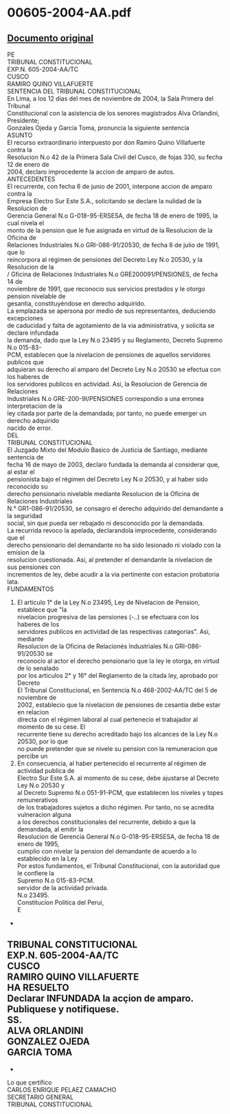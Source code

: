 
00605-2004-AA.pdf
=================
  
[Documento original](https://tc.gob.pe/jurisprudencia/2005/00605-2004-AA.pdf)  
---  
PE  
TRIBUNAL CONSTITUCIONAL  
EXP.N. 605-2004-AA/TC  
CUSCO  
RAMIRO QUINO VILLAFUERTE  
SENTENCIA DEL TRIBUNAL CONSTITUCIONAL  
En Lima, a los 12 dias del mes de noviembre de 2004, la Sala Primera del Tribunal  
Constitucional con la asistencia de los senores magistrados Alva Orlandini, Presidente;  
Gonzales Ojeda y Garcia Toma, pronuncia la siguiente sentencia  
ASUNTO  
El recurso extraordinario interpuesto por don Ramiro Quino Villafuerte contra la  
Resolucion N.o 42 de la Primera Sala Civil del Cusco, de fojas 330, su fecha 12 de enero de  
2004, declaro improcedente la accion de amparo de autos.  
ANTECEDENTES  
El recurrente, con fecha 6 de junio de 2001, interpone accion de amparo contra la  
Empresa Electro Sur Este S.A., solicitando se declare la nulidad de la Resolucion de  
Gerencia General N.o G-018-95-ERSESA, de fecha 18 de enero de 1995, la cual nivela el  
monto de la pension que le fue asignada en virtud de la Resolucion de la Oficina de  
Relaciones Industriales N.o GRI-086-91/20530, de fecha 8 de julio de 1991, que lo  
reincorpora al régimen de pensiones del Decreto Ley N.o 20530, y la Resolucion de la  
/ Gficina de Relaciones Industriales N.o GRE200091/PENSIONES, de fecha 14 de  
noviembre de 1991, que reconocio sus servicios prestados y le otorgo pension nivelable de  
gesantia, constituyéndose en derecho adquirido.  
La emplazada se apersona por medio de sus representantes, deduciendo excepciones  
de caducidad y falta de agotamiento de la via administrativa, y solicita se declare infundada  
la demanda, dado que la Ley N.o 23495 y su Reglamento, Decreto Supremo N.o 015-83-  
PCM, establecen que la nivelacion de pensiones de aquellos servidores publicos que  
adquieran su derecho al amparo del Decreto Ley N.o 20530 se efectua con los haberes de  
los servidores publicos en actividad. Asi, la Resolucion de Gerencia de Relaciones  
Industriales N.o GRE-200-9I/PENSIONES correspondio a una erronea interpretacion de la  
ley citada por parte de la demandada; por tanto, no puede emerger un derecho adquirido  
nacido de error.  
DEL  
TRIBUNAL CONSTITUCIONAL  
El Juzgado Mixto del Modulo Basico de Justicia de Santiago, mediante sentencia de  
fecha 16 de mayo de 2003, declaro fundada la demanda al considerar que, al estar el  
pensionista bajo el régimen del Decreto Ley N.o 20530, y al haber sido reconocido su  
derecho pensionario nivelable mediante Resolucion de la Oficina de Relaciones Industriales  
N.° GR1-086-91/20530, se consagro el derecho adquirido del demandante a la seguridad  
social, sin que pueda ser rebajado ni desconocido por la demandada.  
La recurrida revoco la apelada, declarandola improcedente, considerando que el  
derecho pensionario del demandante no ha sido lesionado ni violado con la emision de la  
resolucion cuestionada. Asi, al pretender el demandante la nivelacion de sus pensiones con  
incrementos de ley, debe acudir a la via pertinente con estacion probatoria lata.  
FUNDAMENTOS  
1. El articulo 1° de la Ley N.o 23495, Ley de Nivelacion de Pension, establece que "la  
nivelacion progresiva de las pensiones (-..) se efectuara con los haberes de los  
servidores publicos en actividad de las respectivas categorias". Asi, mediante  
Resolucion de la Oficina de Relacionés Industriales N.o GRI-086-91/20530 se  
reconocio al actor el derecho pensionario que la ley le otorga, en virtud de lo senalado  
por los articulos 2° y 16° del Reglamento de la citada ley, aprobado por Decreto  
El Tribunal Constitucional, en Sentencia N.o 468-2002-AA/TC del 5 de noviembre de  
2002, establecio que la nivelacion de pensiones de cesantia debe estar en relacion  
directa con el régimen laboral al cual pertenecio el trabajador al momento de su cese. El  
recurrente tiene su derecho acreditado bajo los alcances de la Ley N.o 20530, por lo que  
no puede pretender que se nivele su pension con la remuneracion que percibe un  
3. En consecuencia, al haber pertenecido el recurrente al régimen de actividad publica de  
Electro Sur Este S.A. al momento de su cese, debe ajustarse al Decreto Ley N.o 20530 y  
al Decreto Supremo N.o 051-91-PCM, que establecen los niveles y topes remunerativos  
de los trabajadores sujetos a dicho régimen. Por tanto, no se acredita vulneracion alguna  
a los derechos constitucionales del recurrente, debido a que la demandada, al emitir la  
Resolucion de Gerencia General N.o G-018-95-ERSESA, de fecha 18 de enero de 1995,  
cumplio con nivelar la pension del demandante de acuerdo a lo establecido en la Ley  
Por estos fundamentos, el Tribunal Constitucional, con la autoridad que le confiere la  
Supremo N.o 015-83-PCM.  
servidor de la actividad privada.  
N.o 23495.  
Constitucion Politica del Perui,  
E  
-  
TRIBUNAL CONSTITUCIONAL  
EXP.N. 605-2004-AA/TC  
CUSCO  
RAMIRO QUINO VILLAFUERTE  
HA RESUELTO  
Declarar INFUNDADA la acçion de amparo.  
Publiquese y notifiquese.  
SS.  
ALVA ORLANDINI  
GONZALEZ OJEDA  
GARCIA TOMA  
-  
-  
Lo que çertifico  
CARLOS ENRIQUE PELAEZ CAMACHO  
SECRETARIO GENERAL  
TRIBUNAL CONSTITUCIONAL
